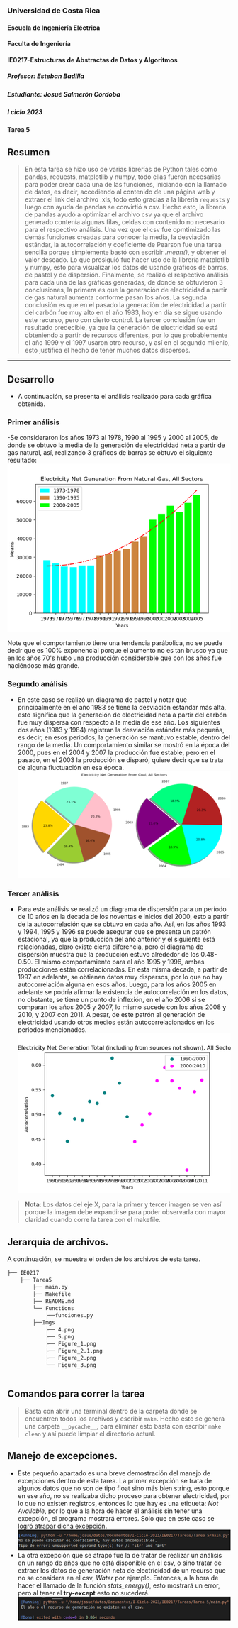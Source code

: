 ### Universidad de Costa Rica
#### Escuela de Ingeniería Eléctrica
#### Faculta de Ingeniería
#### IE0217-Estructuras de Abstractas de Datos y Algoritmos
##### Profesor: Esteban Badilla
##### Estudiante: Josué Salmerón Córdoba
##### I ciclo 2023
#### Tarea 5

## Resumen
> En esta tarea se hizo uso de varias librerías de Python tales como pandas, requests, matplotlib y numpy, todo ellas fueron necesarias para poder crear cada una de las funciones, iniciando con la llamado de datos, es decir, accediendo al contenido de una página web y extraer el link del archivo .xls, todo esto gracias a la librería ``requests`` y luego con ayuda de pandas se convirtió a csv. Hecho esto, la librería de pandas ayudó a optimizar el archivo csv ya que el archivo generado contenía algunas filas, celdas con contenido no necesario para el respectivo análisis. Una vez que el csv fue opmtimizado las demás funciones creadas para conocer la media, la desviación estándar, la autocorrelación y coeficiente de Pearson fue una tarea sencilla porque simplemente bastó con escribir _.mean()_, y obtener el valor deseado. Lo que prosiguió fue hacer uso de la librería matplotlib y numpy, esto para visualizar los datos de usando gráficos de barras, de pastel y de dispersión. Finalmente, se realizó el respectivo análisis para cada una de las gráficas generadas, de donde se obtuvieron 3 conclusiones, la primera es que la generación de electricidad a partir de gas natural aumenta conforme pasan los años. La segunda conclusión es que en el pasado la generación de electricidad a partir del carbón fue muy alto en el año 1983, hoy en día se sigue usando este recurso, pero con cierto control. La tercer conclusión fue un resultado predecible, ya que la generación de electricidad se está obteniendo a partir de recursos diferentes, por lo que probablemente el año 1999 y el 1997 usaron otro recurso, y así en el segundo milenio, esto justifica el hecho de tener muchos datos dispersos.
---
## Desarrollo 
- A continuación, se presenta el análisis realizado para cada gráfica obtenida.

### Primer análisis
-Se consideraron los años 1973 al 1978, 1990 al 1995 y 2000 al 2005, de donde se obtuvo la media de la generación de electricidad neta a partir de gas natural, así, realizando 3 gráficos de barras se obtuvo el siguiente resultado:
![App Screenshot](https://github.com/JosueC07183/IE0217/blob/main/Tarea5/Imgs/Figure_1.png)

Note que el comportamiento tiene una tendencia parábolica, no se puede decir que es 100% exponencial porque el aumento no es tan brusco ya que en los años 70's hubo una producción considerable que con los años fue haciéndose más grande.

### Segundo análisis
- En este caso se realizó un diagrama de pastel y notar que principalmente en el año 1983 se tiene
la desviación estándar más alta, esto significa que la generación de electricidad neta a partir del carbón fue muy dispersa con respecto a la media de ese año. Los siguientes dos años (1983 y 1984) registran la desviación estándar más pequeña, es decir, en esos periodos, la generación se mantuvo estable, dentro del rango de la media. Un comportamiento similar se mostró en la época del 2000, pues en el 2004 y 2007 la producción fue estable, pero en el pasado, en el 2003 la producción se disparó, quiere decir que se trata de alguna fluctuación en esa época.
![App Scrennshot](https://github.com/JosueC07183/IE0217/blob/main/Tarea5/Imgs/Figure_2.1.png)

### Tercer análisis
- Para este análisis se realizó un diagrama de dispersión para un período de 10 años en la decada de los noventas e inicios del 2000, esto a partir de la autocorrelación que se obtuvo en cada año. Así,
en los años 1993 y 1994, 1995 y 1996 se puede asegurar que se presenta un patrón estacional, ya que la producción del año anterior y el siguiente está relacionadas, claro existe cierta diferencia, pero el diagrama de dispersión muestra que la producción estuvo alrededor de los 0.48-0.50. El mismo comportamiento para el año 1995 y 1996, ambas producciones están correlacionadas. En esta misma decada, a partir de 1997 en adelante, se obtienen datos muy dispersos, por lo que no hay autocorrelación alguna en esos años. Luego, para los años 2005 en adelante se podría afirmar la existencia de autocorrelación en los datos, no obstante, se tiene un punto de inflexión, en el año 2006 si se comparan los años 2005 y 2007, lo mismo sucede con los años 2008 y 2010, y 2007 con 2011. A pesar, de este patrón al generación de electricidad usando otros medios están autocorrelacionados en los periodos mencionados. 
![App Scrennshot](https://github.com/JosueC07183/IE0217/blob/main/Tarea5/Imgs/Figure_3.png)

>**Nota**: Los datos del eje X, para la primer y tercer imagen se ven así porque la imagen debe expandirse para poder observarla con mayor claridad cuando corre la tarea con el makefile.


## Jerarquía de archivos.
A continuación, se muestra el orden de los archivos de esta tarea.

```
├── IE0217
    ├── Tarea5
        ├── main.py
        ├── Makefile
        ├── README.md
        └── Functions
            ├──funciones.py
        ├──Imgs
            ├── 4.png
            ├── 5.png
            ├── Figure_1.png
            ├── Figure_2.1.png
            ├── Figure_2.png
            └── Figure_3.png
        
```

## Comandos para correr la tarea
> Basta con abrir una terminal dentro de la carpeta donde se encuentren todos los archivos y escribir ``make``. Hecho esto se genera una carpeta ``__pycache__``, para eliminar esto basta con escribir ``make clean`` y así puede limpiar el directorio actual.

## Manejo de excepciones.
- Este pequeño apartado es una breve demostración del manejo de excepciones dentro de esta tarea. La primer excepción se trata de algunos datos que no son de tipo float sino más bien string, esto porque en ese año, no se realizaba dicho proceso para obtener electricidad, por lo que no existen registros, entonces lo que hay es una etiqueta: _Not Available_, por lo que a la hora de hacer el análisis sin tener una excepción, el programa mostrará errores. Solo que en este caso se logró atrapar dicha excepción.
![App Scrennshot](https://github.com/JosueC07183/IE0217/blob/main/Tarea5/Imgs/4.png)
- La otra excepción que se atrapó fue la de tratar de realizar un análisis en un rango de años que no está disponible en el csv, o sino tratar de extraer los datos de generación neta de electricidad de un recurso que no se considera en el csv, _Water_ por ejemplo. Entonces, a la hora de hacer el llamado de la función *stats_energy()*, esto mostrará un error, pero al tener el **try-except** esto no sucederá.
![App Scrennshot](https://github.com/JosueC07183/IE0217/blob/main/Tarea5/Imgs/5.png)
